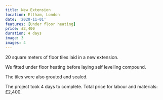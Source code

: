 ```yaml
---
title: New Extension
location: Eltham, London
date: '2020-11-01'
features: [Under floor heating]
price: £2,400
duration: 4 days
image: 3
images: 4
---
```


20 square meters of floor tiles laid in a new extension.

We fitted under floor heating before laying self levelling compound.

The tiles were also grouted and sealed.

The project took 4 days to complete.
Total price for labour and materials: £2,400.
